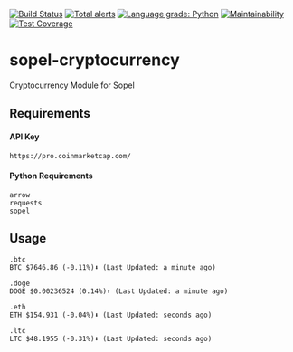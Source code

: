 [![Build Status](https://travis-ci.com/RustyBower/sopel-cryptocurrency.svg?branch=master)](https://travis-ci.com/RustyBower/sopel-cryptocurrency)
[![Total alerts](https://img.shields.io/lgtm/alerts/g/RustyBower/sopel-cryptocurrency.svg?logo=lgtm&logoWidth=18)](https://lgtm.com/projects/g/RustyBower/sopel-cryptocurrency/alerts/)
[![Language grade: Python](https://img.shields.io/lgtm/grade/python/g/RustyBower/sopel-cryptocurrency.svg?logo=lgtm&logoWidth=18)](https://lgtm.com/projects/g/RustyBower/sopel-cryptocurrency/context:python)
[![Maintainability](https://api.codeclimate.com/v1/badges/3907c6471663c6ee88df/maintainability)](https://codeclimate.com/github/RustyBower/sopel-cryptocurrency/maintainability)
[![Test Coverage](https://api.codeclimate.com/v1/badges/3907c6471663c6ee88df/test_coverage)](https://codeclimate.com/github/RustyBower/sopel-cryptocurrency/test_coverage)

# sopel-cryptocurrency
Cryptocurrency Module for Sopel

## Requirements
#### API Key
```
https://pro.coinmarketcap.com/
```

#### Python Requirements
```
arrow
requests
sopel
```

## Usage
```
.btc
BTC $7646.86 (-0.11%)⬇ (Last Updated: a minute ago)

.doge
DOGE $0.00236524 (0.14%)⬆ (Last Updated: a minute ago)

.eth
ETH $154.931 (-0.04%)⬇ (Last Updated: seconds ago)

.ltc
LTC $48.1955 (-0.31%)⬇ (Last Updated: seconds ago)
```
